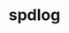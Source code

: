 ---
title: "spdlog"
layout: cache
categories: [package, develop-2024-06-16]
meta: {"versions": ["1.12.0", "1.14.1"], "compilers": ["gcc@=10.2.1", "gcc@=11.4.0", "gcc@=7.5.0", "gcc@=9.4.0", "oneapi@=2024.0.0"], "oss": ["centos7", "ubuntu18.04", "ubuntu20.04", "ubuntu22.04"], "platforms": ["linux"], "targets": ["neoverse_v1", "neoverse_v2", "ppc64le", "x86_64_v3"], "stacks": ["developer-tools-manylinux2014", "e4s", "e4s-neoverse-v2", "e4s-neoverse_v1", "e4s-oneapi", "e4s-power", "radiuss", "root"], "num_specs": 10, "num_specs_by_stack": {"root": 10, "e4s-neoverse_v1": 2, "e4s-neoverse-v2": 2, "radiuss": 1, "e4s-power": 1, "e4s": 2, "e4s-oneapi": 1, "developer-tools-manylinux2014": 1}}
spec_details: [{"hash": "unxojiuvn25xbybeuo3hapwoaoi2zco3", "compiler": "gcc@=11.4.0", "versions": ["1.12.0"], "os": "ubuntu22.04", "platform": "linux", "target": "neoverse_v1", "variants": ["build_system=cmake", "build_type=Release", "generator=make", "~ipo", "+shared"], "stacks": ["root", "e4s-neoverse_v1"], "size": "-", "tarball": "https://binaries.spack.io/releases/develop-2024-06-16/build_cache/linux-ubuntu22.04-neoverse_v1/gcc-11.4.0/spdlog-1.12.0/linux-ubuntu22.04-neoverse_v1-gcc-11.4.0-spdlog-1.12.0-unxojiuvn25xbybeuo3hapwoaoi2zco3.spack"}, {"hash": "poyoickikeqq6mgae63bwqdmjq3zplqe", "compiler": "gcc@=11.4.0", "versions": ["1.14.1"], "os": "ubuntu22.04", "platform": "linux", "target": "neoverse_v2", "variants": ["build_system=cmake", "build_type=Release", "generator=make", "~ipo", "+shared"], "stacks": ["e4s-neoverse-v2", "root"], "size": "-", "tarball": "https://binaries.spack.io/releases/develop-2024-06-16/build_cache/linux-ubuntu22.04-neoverse_v2/gcc-11.4.0/spdlog-1.14.1/linux-ubuntu22.04-neoverse_v2-gcc-11.4.0-spdlog-1.14.1-poyoickikeqq6mgae63bwqdmjq3zplqe.spack"}, {"hash": "iulscrfkl7adflkkizqpzmte6sdkjek4", "compiler": "gcc@=11.4.0", "versions": ["1.14.1"], "os": "ubuntu22.04", "platform": "linux", "target": "neoverse_v1", "variants": ["build_system=cmake", "build_type=Release", "generator=make", "~ipo", "+shared"], "stacks": ["root", "e4s-neoverse_v1"], "size": "-", "tarball": "https://binaries.spack.io/releases/develop-2024-06-16/build_cache/linux-ubuntu22.04-neoverse_v1/gcc-11.4.0/spdlog-1.14.1/linux-ubuntu22.04-neoverse_v1-gcc-11.4.0-spdlog-1.14.1-iulscrfkl7adflkkizqpzmte6sdkjek4.spack"}, {"hash": "mecw36dll657inqo6psii52cbonuixwl", "compiler": "gcc@=7.5.0", "versions": ["1.12.0"], "os": "ubuntu18.04", "platform": "linux", "target": "x86_64_v3", "variants": ["build_system=cmake", "build_type=Release", "generator=make", "~ipo", "+shared"], "stacks": ["radiuss", "root"], "size": "-", "tarball": "https://binaries.spack.io/releases/develop-2024-06-16/build_cache/linux-ubuntu18.04-x86_64_v3/gcc-7.5.0/spdlog-1.12.0/linux-ubuntu18.04-x86_64_v3-gcc-7.5.0-spdlog-1.12.0-mecw36dll657inqo6psii52cbonuixwl.spack"}, {"hash": "fqxsv44ztakuufj2pxeypxqzp5twgmtf", "compiler": "gcc@=9.4.0", "versions": ["1.12.0"], "os": "ubuntu20.04", "platform": "linux", "target": "ppc64le", "variants": ["build_system=cmake", "build_type=Release", "generator=make", "~ipo", "+shared"], "stacks": ["e4s-power", "root"], "size": "-", "tarball": "https://binaries.spack.io/releases/develop-2024-06-16/build_cache/linux-ubuntu20.04-ppc64le/gcc-9.4.0/spdlog-1.12.0/linux-ubuntu20.04-ppc64le-gcc-9.4.0-spdlog-1.12.0-fqxsv44ztakuufj2pxeypxqzp5twgmtf.spack"}, {"hash": "2q3zhd4nraq2gpcenofhtz4ge65fbsdi", "compiler": "gcc@=11.4.0", "versions": ["1.12.0"], "os": "ubuntu22.04", "platform": "linux", "target": "x86_64_v3", "variants": ["build_system=cmake", "build_type=Release", "generator=make", "~ipo", "+shared"], "stacks": ["e4s", "root"], "size": "-", "tarball": "https://binaries.spack.io/releases/develop-2024-06-16/build_cache/linux-ubuntu22.04-x86_64_v3/gcc-11.4.0/spdlog-1.12.0/linux-ubuntu22.04-x86_64_v3-gcc-11.4.0-spdlog-1.12.0-2q3zhd4nraq2gpcenofhtz4ge65fbsdi.spack"}, {"hash": "rpybm7o65srivjdfuim6lzh2gpmw27o5", "compiler": "gcc@=11.4.0", "versions": ["1.12.0"], "os": "ubuntu22.04", "platform": "linux", "target": "neoverse_v2", "variants": ["build_system=cmake", "build_type=Release", "generator=make", "~ipo", "+shared"], "stacks": ["e4s-neoverse-v2", "root"], "size": "-", "tarball": "https://binaries.spack.io/releases/develop-2024-06-16/build_cache/linux-ubuntu22.04-neoverse_v2/gcc-11.4.0/spdlog-1.12.0/linux-ubuntu22.04-neoverse_v2-gcc-11.4.0-spdlog-1.12.0-rpybm7o65srivjdfuim6lzh2gpmw27o5.spack"}, {"hash": "swpjpaqbnf6z3yywddxhdtulqrvcomri", "compiler": "oneapi@=2024.0.0", "versions": ["1.12.0"], "os": "ubuntu22.04", "platform": "linux", "target": "x86_64_v3", "variants": ["build_system=cmake", "build_type=Release", "generator=make", "~ipo", "+shared"], "stacks": ["e4s-oneapi", "root"], "size": "-", "tarball": "https://binaries.spack.io/releases/develop-2024-06-16/build_cache/linux-ubuntu22.04-x86_64_v3/oneapi-2024.0.0/spdlog-1.12.0/linux-ubuntu22.04-x86_64_v3-oneapi-2024.0.0-spdlog-1.12.0-swpjpaqbnf6z3yywddxhdtulqrvcomri.spack"}, {"hash": "6ndvvjuxznaft4n5zufzvbhshkfj5ndw", "compiler": "gcc@=10.2.1", "versions": ["1.14.1"], "os": "centos7", "platform": "linux", "target": "x86_64_v3", "variants": ["build_system=cmake", "build_type=Release", "generator=make", "~ipo", "+shared"], "stacks": ["developer-tools-manylinux2014", "root"], "size": "-", "tarball": "https://binaries.spack.io/releases/develop-2024-06-16/build_cache/linux-centos7-x86_64_v3/gcc-10.2.1/spdlog-1.14.1/linux-centos7-x86_64_v3-gcc-10.2.1-spdlog-1.14.1-6ndvvjuxznaft4n5zufzvbhshkfj5ndw.spack"}, {"hash": "6w3na7kbapoiqgh5icis7kuspvmegrkk", "compiler": "gcc@=11.4.0", "versions": ["1.14.1"], "os": "ubuntu22.04", "platform": "linux", "target": "x86_64_v3", "variants": ["build_system=cmake", "build_type=Release", "generator=make", "~ipo", "+shared"], "stacks": ["e4s", "root"], "size": "-", "tarball": "https://binaries.spack.io/releases/develop-2024-06-16/build_cache/linux-ubuntu22.04-x86_64_v3/gcc-11.4.0/spdlog-1.14.1/linux-ubuntu22.04-x86_64_v3-gcc-11.4.0-spdlog-1.14.1-6w3na7kbapoiqgh5icis7kuspvmegrkk.spack"}]
---